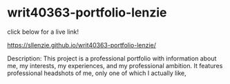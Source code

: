# writ40363-portfolio-lenzie
click below for a live link!

https://sllenzie.github.io/writ40363-portfolio-lenzie/


Description:
    This project is a professional portfolio with information about me, my interests, my experiences, and my professional ambition. It features professional headshots of me, only one of which I actually like, 